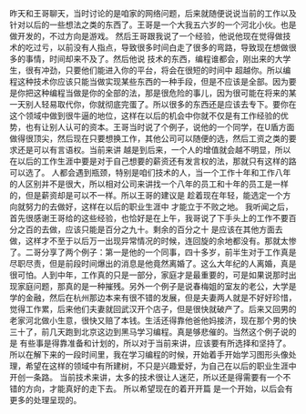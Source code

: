 昨天和王哥聊天，当时讨论的是咱家的网络问题，后来就随便说说当前的工作以及针对以后的一些想法之类的东西了。王哥是一个大我五六岁的一个河北小伙。也是做开发的，不过方向是游戏。
然后王哥跟我说了一个经验，他说他现在觉得做技术的吃过亏，以前没有人指点，导致很多时间白走了很多的弯路，导致现在想做很多的事情，时间却来不及了。然后他说 技术的东西，编程谁都会，刚出来的大学生，很有冲劲，只要他们能进入你的平台，将会在很短的时间中 超越你。所以编程这种技术你应该只能当做实现某些东西的一种手段，但是不应该是全部。因为要是你把这种编程当做是你的全部的法，那是很危险的事儿，因为很可能在将来的某一天别人轻易取代你，你就彻底完蛋了。所以很多的东西还是应该去专下。要你在这个领域中做到很牛逼的地位，这样在以后的机会中你就不仅是有工作经验的优势，也有让别人认可的资本。王哥当时说了个例子，说他的一个同学，在U盾方面做得很顶尖，然后现在只要想换工作，其他公司可以随便的选，然后工资之类的要求还是可以有言语权。当前来讲 越是到后来，一个人的增值就会越不明显，所以在以后的工作生涯中要是对于自己想要的薪资还有发言权的法，那就只有这样的路可以选了。
人都会遇到瓶颈，特别是咱们技术的人，当一个工作十年和工作八年的人区别并不是很大，所以相对公司来讲找一个八年的员工和十年的员工是一样的，但是薪资却是可以不一样。所以王哥的建议是 趁着现在年轻，能选定一个方向就努力的去做好，这样在以后的职业生涯中 才能立于不败之地。
我听闻之后，首先很感谢王哥给的这些经验，也恰好是在上午，我哥说了下手头上的工作不要百分之百的去做，应该只能是百分之九十。剩余的百分之十 是应该在其他方面去做，这样才不至于以后万一出现异常情况的时候，连回旋的余地都没有。那就太惨了。二哥分享了两个例子：第一是他的一个同事，四十多岁，前半生对于工作真是尽职尽责，但是前段时间爆出的消息是他竟然离婚了。这么大年纪的人离婚，真是很可怕。人到中年，工作真的只是一部分，家庭才是最重要的，可是如果说那时出现家庭问题，那真的是一种摧残。另外一个例子是说春梅姐的室友的老公，大学是学的金融，然后在杭州那边本来有很不错的发展，但是夫妻两人就是不好好珍惜，觉得工作累，后来他们夫妻就回武汉开个店子，但是很快就破产了。后来又回男的老家河北做小生意，很快又赔了本钱。生活还得靠他爸他妈接济，现在那个男的快三十了，前几天跑到北京这边到黑马学习编程。真是够悲催的。当然这个例子说的是 有些事是得靠准备和计划的，所以对于当前来讲，应该要有所选择和坚持了。
所以在解下来的一段时间里，我在学习编程的时候，开始着手开始学习图形头像处理，希望在这样的领域中有所建树，不只是兴趣爱好，为自己在以后的职业生涯中开创一条路。
当前技术来讲，太多的技术很让人迷茫，所以还是得需要有一个不错的方向，才能真好的走下去。
所以希望现在的着开开篇 是一个开始，以后会有更多的处理呈现的。